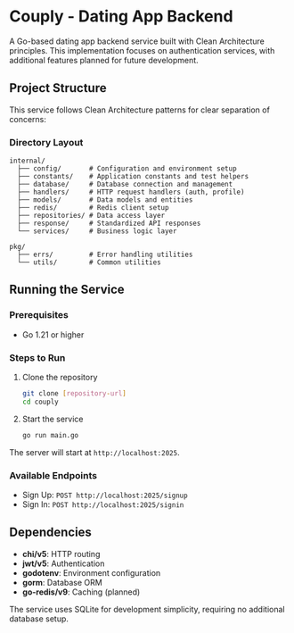 # Couply - Dating App Backend

A Go-based dating app backend service built with Clean Architecture principles. This implementation focuses on authentication services, with additional features planned for future development.

## Project Structure

This service follows Clean Architecture patterns for clear separation of concerns:

### Directory Layout

```text
internal/
  ├── config/       # Configuration and environment setup
  ├── constants/    # Application constants and test helpers
  ├── database/     # Database connection and management
  ├── handlers/     # HTTP request handlers (auth, profile)
  ├── models/       # Data models and entities
  ├── redis/        # Redis client setup
  ├── repositories/ # Data access layer
  ├── response/     # Standardized API responses
  └── services/     # Business logic layer

pkg/
  ├── errs/         # Error handling utilities
  └── utils/        # Common utilities
```

## Running the Service

### Prerequisites

- Go 1.21 or higher

### Steps to Run

1. Clone the repository

    ```bash
    git clone [repository-url]
    cd couply
    ```

2. Start the service

    ```bash
    go run main.go
    ```

The server will start at `http://localhost:2025`.

### Available Endpoints

- Sign Up: `POST http://localhost:2025/signup`
- Sign In: `POST http://localhost:2025/signin`

## Dependencies

- **chi/v5**: HTTP routing
- **jwt/v5**: Authentication
- **godotenv**: Environment configuration
- **gorm**: Database ORM
- **go-redis/v9**: Caching (planned)

The service uses SQLite for development simplicity, requiring no additional database setup.
